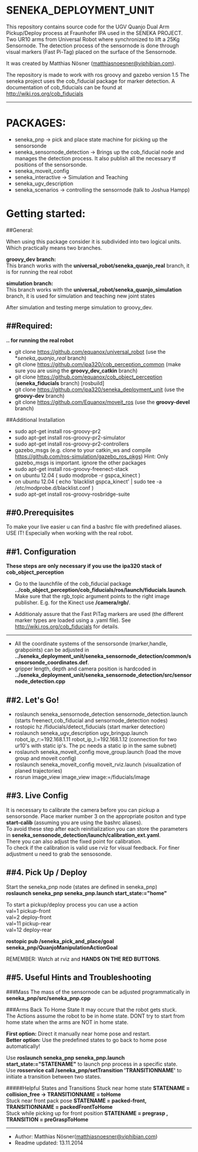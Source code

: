 SENEKA_DEPLOYMENT_UNIT
======================
This repository contains source code for the UGV Quanjo Dual Arm Pickup/Deploy process at Fraunhofer IPA used in the SENEKA PROJECT. Two UR10 arms from Universal Robot where synchronized to lift a 25Kg Sensornode. The detection process of the sensornode is done through visual markers (Fast Pi-Tag) placed on the surface of the Sensornode.

It was created by Matthias Nösner (matthiasnoesner@viphibian.com).

The repository is made to work with ros groovy and gazebo version 1.5
The seneka project uses the cob_fiducial package for marker detection. A documentation of cob_fiducials can be found at http://wiki.ros.org/cob_fiducials

----------------------------------------------------------------------

PACKAGES:
=========
* seneka_pnp -> pick and place state machine for picking up the sensorsonde
* seneka_sensornode_detection -> Brings up the cob_fiducial node and manages the detection process. It also publish all the necessary tf positions of the sensorsonde.
* seneka_moveit_config
* seneka_interactive -> Simulation and Teaching
* seneka\_ugv\_description
* seneka\_scenarios -> controlling the sensornode (talk to Joshua Hampp)

Getting started:
=========

##General:

When using this package consider it is subdivided into two logical units. Which practically means two branches.

**groovy\_dev branch:**  
This branch works with the **universal\_robot/seneka\_quanjo\_real** branch, it is for running the real robot

**simulation branch:**  
This branch works with the **universal\_robot/seneka\_quanjo\_simulation** branch, it is used for simulation and teaching new joint states


After simulation and testing merge simulation to groovy_dev.

##Required:
---------
**.. for running the real robot**

* git clone https://github.com/equanox/universal_robot  (use the **seneka_quanjo_real* branch) 
* git clone https://github.com/ipa320/cob_perception_common (make sure you are using the **groovy_dev_catkin** branch) 
* git clone https://github.com/equanox/cob_object_perception (**seneka_fiducials** branch) [rosbuild]
* git clone https://github.com/ipa320/seneka_deployment_unit (use the **groovy-dev** branch)
* git clone https://github.com/Equanox/moveit_ros (use the **groovy-devel** branch)

##Additional Installation
* sudo apt-get install ros-groovy-pr2
* sudo apt-get install ros-groovy-pr2-simulator
* sudo apt-get install ros-groovy-pr2-controllers
* gazebo_msgs (e.g. clone to your catkin\_ws and compile  https://github.com/ros-simulation/gazebo_ros_pkgs) Hint: Only gazebo_msgs is important. ignore the other packages
* sudo apt-get install ros-groovy-freenect-stack
* on ubuntu 12.04 ( sudo modprobe -r gspca_kinect )
* on ubuntu 12.04 ( echo 'blacklist gspca_kinect' | sudo tee -a /etc/modprobe.d/blacklist.conf )
* sudo apt-get install ros-groovy-rosbridge-suite

##0.Prerequisites
---------------------------------------------------------------------
To make your live easier u can find a bashrc file with predefined aliases. USE IT! Especially when working with the real robot.

##1. Configuration
---------------------------------------------------------------------
**These steps are only necessary if you use the ipa320 stack of cob_object_perception**

* Go to the launchfile of the cob_fiducial package **../cob_object_perception/cob_fiducials/ros/launch/fiducials.launch**.
Make sure that the rgb_topic argument points to the right image publisher.
E.g. for the Kinect use **/camera/rgb/**.

* Additionaly assure that the Fast PiTag markers are used (the different marker types are loaded using a .yaml file). See http://wiki.ros.org/cob_fiducials for details.

---------------------------------------------------------------------
* All the coordinate systems of the sensorsonde (marker,handle, grabpoints) can be adjusted in **../seneka_deployment_unit/seneka_sensornode_detection/common/sensorsonde_coordinates.def**.
* gripper length, depth and camera position is hardcoded in **../seneka_deployment_unit/seneka_sensornode_detection/src/sensornode_detection.cpp**

##2. Let's Go!
---------------------------------------------------------------------
* roslaunch seneka_sensornode_detection sensornode_detection.launch (starts freenect,cob_fiducial and sensornode_detection nodes)
* rostopic hz /fiducials/detect_fiducials (start marker detection)
* roslaunch seneka_ugv_description ugv_bringup.launch robot_ip_r:=192.168.1.11 robot_ip_l:=192.168.1.12 (connection for two ur10's with static ip's. The pc needs a static ip in the same subnet)
* roslaunch seneka_moveit_config move_group.launch (load the move group and moveit config)
* roslaunch seneka_moveit_config moveit_rviz.launch (visualization of planed trajectories)
* rosrun image_view image_view image:=/fiducials/image

##3. Live Config
----------------------------------------------
It is necessary to calibrate the camera before you can pickup a sensorsonde.
Place marker number 3 on the appropriate positon and type **start-calib** (assuming you are using the bashrc aliases).  
To avoid these step after each reinitialization you can store the parameters in **seneka\_sensonode\_detection/launch/calibration\_ext.yaml**.   
There you can also adjust the fixed point for calibration.  
To check if the calibration is valid use rviz for visual feedback. For finer adjustment u need to grab the sensosonde.  

##4. Pick Up / Deploy
---------------------------------------------------------------------
Start the seneka_pnp node (states are defined in seneka_pnp)  
**roslaunch seneka_pnp seneka_pnp.launch start_state:="home"**

To start a pickup/deploy process you can use a action   
val=1  pickup-front  
val=2  deploy-front  
val=11 pickup-rear   
val=12 deploy-rear  

**rostopic pub /seneka_pick_and_place/goal seneka_pnp/QuanjoManipulationActionGoal**  

REMEMBER: Watch at rviz and **HANDS ON THE RED BUTTONS**.

##5. Useful Hints and Troubleshooting
------------------------------------------------------

###Mass
The mass of the sensornode can be adjusted programmatically in **seneka_pnp/src/seneka_pnp.cpp**


###Arms Back To Home State
It may occure that the robot gets stuck.  
The Actions assume the robot to be in home state. DONT try to start from home state when the arms are NOT in home state.

**First option:** Direct it manually near home pose and restart.  
**Better option:** Use the predefined states to go back to home pose automatically!

Use **roslaunch seneka\_pnp seneka\_pnp.launch start\_state:="STATENAME"** to launch pnp process in a specific state.  
Use **rosservice call /seneka\_pnp/setTransition 'TRANSITIONNAME'**  to initiate a transition between two states.

#####Helpful States and Transitions
Stuck near home state **STATENAME = collision\_free -> TRANSITIONNAME = toHome**  
Stuck near front pack pose  **STATENAME = packed-front, TRANSITIONNAME = packedFrontToHome**  
Stuck while picking up for front position **STATENAME = pregrasp , TRANSITION = preGraspToHome**

---------------------------------------------------------------------

* Author: Matthias Nösner(matthiasnoesner@viphibian.com)
* Readme updated: 13.11.2014

